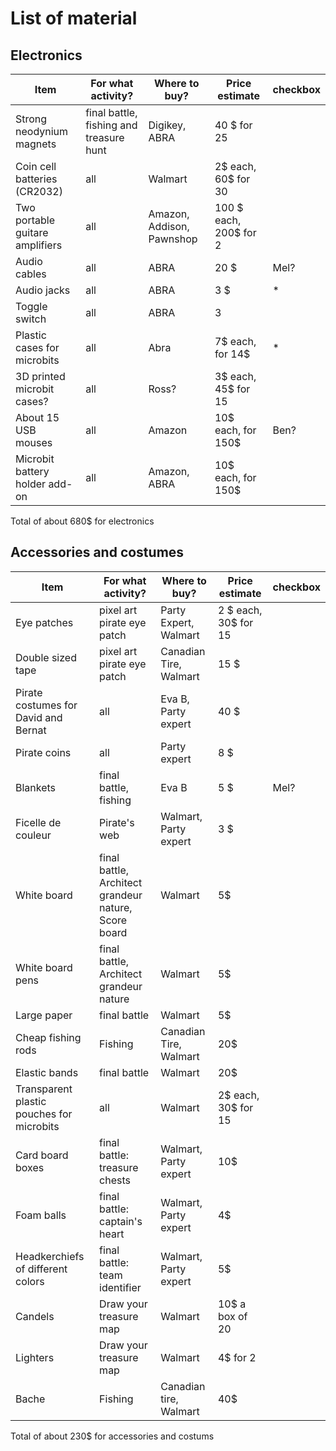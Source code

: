 # List of material

## Electronics

|Item                 |                For what activity? | Where to buy?      | Price estimate |checkbox |
| ------------------------ | --------------------------------- | --------------------------------- | ---|---|
|Strong neodynium magnets | final battle, fishing and treasure hunt | Digikey, ABRA | 40 $ for 25||
|Coin cell batteries (CR2032) | all | Walmart | 2$ each, 60$ for 30 ||
|Two portable guitare amplifiers | all | Amazon, Addison, Pawnshop | 100 $ each, 200$ for 2||
|Audio cables | all  | ABRA | 20 $|Mel?|
|Audio jacks | all  | ABRA | 3 $|*|
|Toggle switch| all |ABRA |3||
|Plastic cases for microbits | all | Abra | 7$ each, for 14$ |*|
| 3D printed microbit cases? | all | Ross? | 3$ each, 45$ for 15||
| About 15 USB mouses | all | Amazon | 10$ each, for 150$| Ben?|
| Microbit battery holder add-on | all | Amazon, ABRA|10$ each, for 150$||

Total of about 680$ for electronics

## Accessories and costumes

|Item                 |                For what activity? | Where to buy?      | Price estimate |checkbox|
| ------------------------ | --------------------------------- | --------------------------------- | ---|---|
|Eye patches | pixel art pirate eye patch | Party Expert, Walmart | 2 $ each, 30$ for 15 ||
| Double sized tape | pixel art pirate eye patch | Canadian Tire, Walmart | 15 $ ||
|Pirate costumes for David and Bernat | all | Eva B, Party expert| 40 $||
|Pirate coins| all| Party expert| 8 $||
|Blankets | final battle, fishing | Eva B | 5 $| Mel?|
| Ficelle de couleur | Pirate's web | Walmart, Party expert | 3 $||
| White board | final battle, Architect grandeur nature, Score board | Walmart | 5$||
| White board pens | final battle, Architect grandeur nature | Walmart | 5$||
| Large paper | final battle | Walmart | 5$||
| Cheap fishing rods | Fishing | Canadian Tire, Walmart | 20$ | |
| Elastic bands | final battle | Walmart| 20$ ||
| Transparent plastic pouches for microbits| all| Walmart| 2$ each, 30$ for 15|
|Card board boxes | final battle: treasure chests | Walmart, Party expert| 10$ ||
|Foam balls | final battle: captain's heart | Walmart, Party expert | 4$ ||
| Headkerchiefs of different colors | final battle: team identifier | Walmart, Party expert | 5$ ||
| Candels | Draw your treasure map| Walmart | 10$ a box of 20||
|Lighters | Draw your treasure map| Walmart | 4$ for 2||
|Bache | Fishing | Canadian tire, Walmart| 40$ | |

Total of about 230$ for accessories and costums

